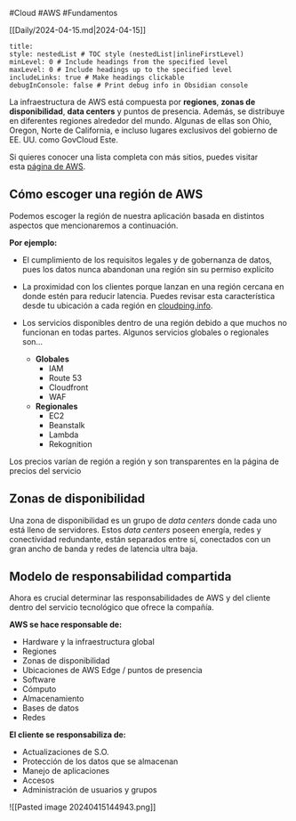 #Cloud #AWS #Fundamentos

[[Daily/2024-04-15.md|2024-04-15]]
```table-of-contents
title: 
style: nestedList # TOC style (nestedList|inlineFirstLevel)
minLevel: 0 # Include headings from the specified level
maxLevel: 0 # Include headings up to the specified level
includeLinks: true # Make headings clickable
debugInConsole: false # Print debug info in Obsidian console
```
La infraestructura de AWS está compuesta por **regiones**, **zonas de disponibilidad**, **data centers** y puntos de presencia. Además, se distribuye en diferentes regiones alrededor del mundo. Algunas de ellas son Ohio, Oregon, Norte de California, e incluso lugares exclusivos del gobierno de EE. UU. como GovCloud Este.

Si quieres conocer una lista completa con más sitios, puedes visitar esta [página de AWS](https://aws.amazon.com/es/about-aws/global-infrastructure/?p=ngi&loc=0).

## Cómo escoger una región de AWS

Podemos escoger la región de nuestra aplicación basada en distintos aspectos que mencionaremos a continuación.

**Por ejemplo:**

- El cumplimiento de los requisitos legales y de gobernanza de datos, pues los datos nunca abandonan una región sin su permiso explícito
    
- La proximidad con los clientes porque lanzan en una región cercana en donde estén para reducir latencia. Puedes revisar esta característica desde tu ubicación a cada región en [cloudping.info](https://www.cloudping.info/).
    
- Los servicios disponibles dentro de una región debido a que muchos no funcionan en todas partes. Algunos servicios globales o regionales son…
    
    - **Globales**
        - IAM
        - Route 53
        - Cloudfront
        - WAF
    - **Regionales**
        - EC2
        - Beanstalk
        - Lambda
        - Rekognition

Los precios varían de región a región y son transparentes en la página de precios del servicio

## Zonas de disponibilidad

Una zona de disponibilidad es un grupo de _data centers_ donde cada uno está lleno de servidores. Estos _data centers_ poseen energía, redes y conectividad redundante, están separados entre sí, conectados con un gran ancho de banda y redes de latencia ultra baja.

## Modelo de responsabilidad compartida

Ahora es crucial determinar las responsabilidades de AWS y del cliente dentro del servicio tecnológico que ofrece la compañía.

**AWS se hace responsable de:**

- Hardware y la infraestructura global
- Regiones
- Zonas de disponibilidad
- Ubicaciones de AWS Edge / puntos de presencia
- Software
- Cómputo
- Almacenamiento
- Bases de datos
- Redes

**El cliente se responsabiliza de:**

- Actualizaciones de S.O.
- Protección de los datos que se almacenan
- Manejo de aplicaciones
- Accesos
- Administración de usuarios y grupos

![[Pasted image 20240415144943.png]]
